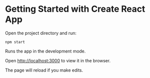 # Getting Started with Create React App
Open the project directory and run:

`npm start`

Runs the app in the development mode.   


Open [http://localhost:3000](http://localhost:3000) to view it in the browser.   


The page will reload if you make edits.